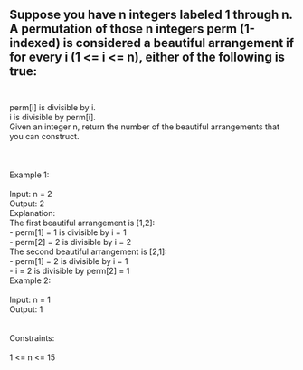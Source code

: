 ## Suppose you have n integers labeled 1 through n. A permutation of those n integers perm (1-indexed) is considered a beautiful arrangement if for every i (1 <= i <= n), either of the following is true: <br> <br> 
perm[i] is divisible by i. <br> 
i is divisible by perm[i]. <br> 
Given an integer n, return the number of the beautiful arrangements that you can construct. <br> <br> <br> <br> 
Example 1: <br> <br> 
Input: n = 2 <br> 
Output: 2 <br> 
Explanation: <br> 
The first beautiful arrangement is [1,2]: <br> 
    - perm[1] = 1 is divisible by i = 1 <br> 
    - perm[2] = 2 is divisible by i = 2 <br> 
The second beautiful arrangement is [2,1]: <br> 
    - perm[1] = 2 is divisible by i = 1 <br> 
    - i = 2 is divisible by perm[2] = 1 <br> 
Example 2: <br> <br> 
Input: n = 1 <br> 
Output: 1 <br> <br> <br> 
Constraints: <br> <br> 
1 <= n <= 15 <br> 
